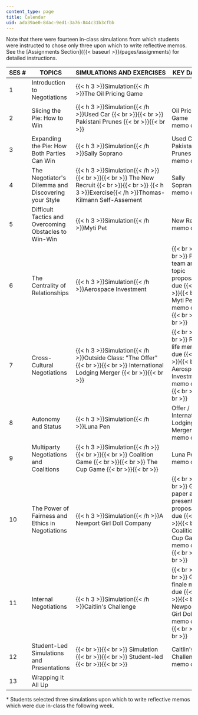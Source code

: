 ```yaml
---
content_type: page
title: Calendar
uid: ada39ae0-8dac-9ed1-3a76-844c31b3cfbb
---
```


Note that there were fourteen in-class simulations from which students were instructed to chose only three upon which to write reflective memos. See the [Assignments Section]({{< baseurl >}}/pages/assignments) for detailed instructions.

| SES # | TOPICS | SIMULATIONS AND EXERCISES | KEY DATES |
| --- | --- | --- | --- |
| 1 | Introduction to Negotiations | {{< h 3 >}}Simulation{{< /h >}}The Oil Pricing Game | &nbsp; |
| 2 | Slicing the Pie: How to Win | {{< h 3 >}}Simulation{{< /h >}}Used Car {{< br >}}{{< br >}} Pakistani Prunes {{< br >}}{{< br >}}  | Oil Pricing Game memo due\* |
| 3 | Expanding the Pie: How Both Parties Can Win | {{< h 3 >}}Simulation{{< /h >}}Sally Soprano | Used Car / Pakistani Prunes memo due\* |
| 4 | The Negotiator's Dilemma and Discovering your Style | {{< h 3 >}}Simulation{{< /h >}} {{< br >}}{{< br >}} The New Recruit {{< br >}}{{< br >}} {{< h 3 >}}Exercise{{< /h >}}Thomas-Kilmann Self-Assement | Sally Soprano memo due\* |
| 5 | Difficult Tactics and Overcoming Obstacles to Win-Win | {{< h 3 >}}Simulation{{< /h >}}Myti Pet | New Recruit memo due\* |
| 6 | The Centrality of Relationships | {{< h 3 >}}Simulation{{< /h >}}Aerospace Investment |  {{< br >}}{{< br >}} Paper team and topic proposal due {{< br >}}{{< br >}} Myti Pet memo due\* {{< br >}}{{< br >}}  |
| 7 | Cross-Cultural Negotiations | {{< h 3 >}}Simulation{{< /h >}}Outside Class: "The Offer" {{< br >}}{{< br >}} International Lodging Merger {{< br >}}{{< br >}}  |  {{< br >}}{{< br >}} Real life memo due {{< br >}}{{< br >}} Aerospace Investment memo due\* {{< br >}}{{< br >}}  |
| 8 | Autonomy and Status | {{< h 3 >}}Simulation{{< /h >}}Luna Pen | Offer / International Lodging Merger memo due\* |
| 9 | Multiparty Negotiations and Coalitions | {{< h 3 >}}Simulation{{< /h >}} {{< br >}}{{< br >}} Coalition Game {{< br >}}{{< br >}} The Cup Game {{< br >}}{{< br >}}  | Luna Pen memo due\* |
| 10 | The Power of Fairness and Ethics in Negotiations | {{< h 3 >}}Simulation{{< /h >}}A Newport Girl Doll Company |  {{< br >}}{{< br >}} Group paper and presentation proposal due {{< br >}}{{< br >}} Coalition / Cup Game memo due\* {{< br >}}{{< br >}}  |
| 11 | Internal Negotiations | {{< h 3 >}}Simulation{{< /h >}}Caitlin's Challenge |  {{< br >}}{{< br >}} Grand finale memo due {{< br >}}{{< br >}} Newport Girl Doll memo due\* {{< br >}}{{< br >}}  |
| 12 | Student-Led Simulations and Presentations |  {{< br >}}{{< br >}} Simulation {{< br >}}{{< br >}} Student-led {{< br >}}{{< br >}}  | Caitlin's Challenge memo due\* |
| 13 | Wrapping It All Up | &nbsp; |
\* Students selected three simulations upon which to write reflective memos which were due in-class the following week.